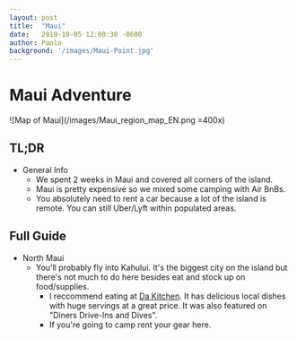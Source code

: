 ```yaml
---
layout: post
title:  "Maui"
date:   2019-10-05 12:00:30 -0600
author: Paolo
background: '/images/Maui-Point.jpg' 
---
```


# Maui Adventure

![Map of Maui](/images/Maui_region_map_EN.png =400x)

## TL;DR
 - General Info
   - We spent 2 weeks in Maui and covered all corners of the island.
   - Maui is pretty expensive so we mixed some camping with Air BnBs.
   - You absolutely need to rent a car because a lot of the island is remote. You can still Uber/Lyft within populated areas.
 
   
## Full Guide
 - North Maui
   - You'll probably fly into Kahului. It's the biggest city on the island but there's not much to do here besides eat and stock up on food/supplies.
     - I reccommend eating at [Da Kitchen]("https://dakitchen.com/"). It has delicious local dishes with huge servings at a great price. It was also featured on "Diners Drive-Ins and Dives".
     - If you're going to camp rent your gear here.
 
